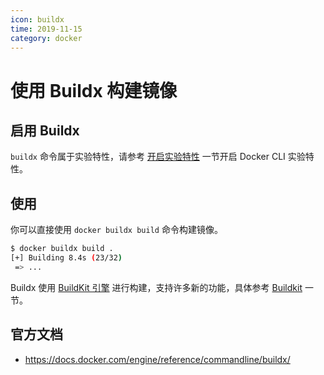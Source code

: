 ```yaml
---
icon: buildx
time: 2019-11-15
category: docker
---
```

# 使用 Buildx 构建镜像

## 启用 Buildx

`buildx` 命令属于实验特性，请参考 [开启实验特性](../install/experimental.md) 一节开启 Docker CLI 实验特性。

## 使用

你可以直接使用 `docker buildx build` 命令构建镜像。

```bash
$ docker buildx build .
[+] Building 8.4s (23/32)
 => ...
```

Buildx 使用 [BuildKit 引擎](buildkit.md) 进行构建，支持许多新的功能，具体参考 [Buildkit](buildkit.md) 一节。

## 官方文档

* https://docs.docker.com/engine/reference/commandline/buildx/

